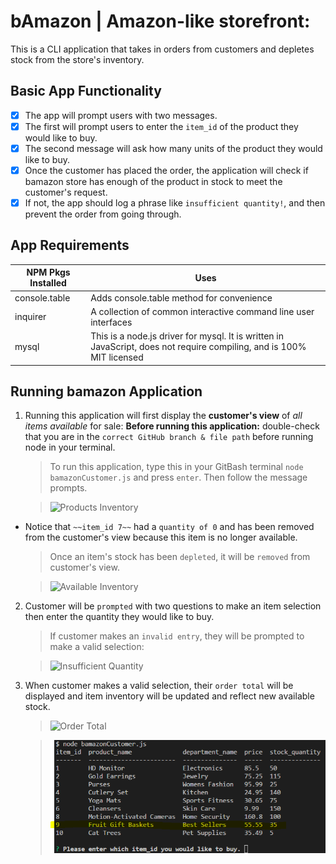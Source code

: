 # bAmazon | Amazon-like storefront: 
This is a CLI application that takes in orders from customers and depletes stock from the store's inventory.

## Basic App Functionality
- [x] The app will prompt users with two messages.
- [x] The first will prompt users to enter the `item_id` of the product they would like to buy.
- [x] The second message will ask how many units of the product they would like to buy.
- [x] Once the customer has placed the order, the application will check if bamazon store has enough of the product in stock to meet the customer's request.
- [x] If not, the app should log a phrase like `insufficient quantity!`, and then prevent the order from going through.

## App Requirements
NPM Pkgs Installed | Uses
------------------ | ----
console.table | Adds console.table method for convenience
inquirer | A collection of common interactive command line user interfaces
mysql | This is a node.js driver for mysql. It is written in JavaScript, does not require compiling, and is 100% MIT licensed

## **Running bamazon Application**

1. Running this application will first display the **customer's view** of _all items available_ for sale:
    **Before running this application:** double-check that you are in the `correct GitHub branch & file path` before running node in your terminal.

    >To run this application, type this in your GitBash terminal `node bamazonCustomer.js` and press `enter`. 
    >Then follow the message prompts.
    
    >![Products Inventory](https://github.com/kyoukel/bamazon/screenshots/full_products_inventory.png)

* Notice that `~~item_id 7~~` had a `quantity of 0` and has been removed from the customer's view because this item is no longer available. 
    
    >Once an item's stock has been `depleted`, it will be `removed` from customer's view.
    
    >![Available Inventory](https://github.com/kyoukel/bamazon/screenshots/available_items.png)

2. Customer will be `prompted` with two questions to make an item selection then enter the quantity they would like to buy. 
    
    >If customer makes an `invalid entry`, they will be prompted to make a valid selection:

    >![Insufficient Quantity](https://github.com/kyoukel/bamazon/screenshots/insufficient_quantity.png)

3. When customer makes a valid selection, their `order total` will be displayed and item inventory will be updated and reflect new available stock.
    
    >![Order Total](https://github.com/kyoukel/bamazon/screenshots/order_total.png)

    >![Inventory Updated](./screenshots/inventory_updated.png)





